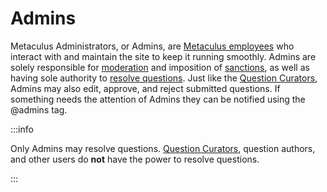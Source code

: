 ---
---

# Admins

Metaculus Administrators, or Admins, are [Metaculus employees](https://www.metaculus.com/about/) who interact with and maintain the site to keep it running smoothly. Admins are solely responsible for [moderation](/etiquette/moderation) and imposition of [sanctions](/etiquette/moderation#sanctions), as well as having sole authority to [resolve questions](/question-resolution). Just like the [Question Curators](/etiquette/curators), Admins may also edit, approve, and reject submitted questions. If something needs the attention of Admins they can be notified using the @admins tag.

:::info

Only Admins may resolve questions. [Question Curators](/etiquette/curators), question authors, and other users do **not** have the power to resolve questions.

:::